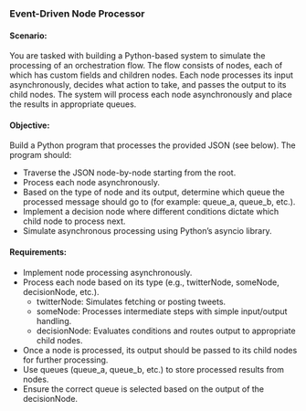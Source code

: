 ### Event-Driven Node Processor
#### Scenario:
You are tasked with building a Python-based system to simulate the processing of an orchestration flow. The flow consists of nodes, each of which has custom fields and children nodes. Each node processes its input asynchronously, decides what action to take, and passes the output to its child nodes. The system will process each node asynchronously and place the results in appropriate queues.

#### Objective:
Build a Python program that processes the provided JSON (see below). The program should:

- Traverse the JSON node-by-node starting from the root.
- Process each node asynchronously.
- Based on the type of node and its output, determine which queue the processed message should go to (for example: queue_a, queue_b, etc.).
- Implement a decision node where different conditions dictate which child node to process next.
- Simulate asynchronous processing using Python’s asyncio library.

#### Requirements:
- Implement node processing asynchronously.
- Process each node based on its type (e.g., twitterNode, someNode, decisionNode, etc.).
    - twitterNode: Simulates fetching or posting tweets.
    - someNode: Processes intermediate steps with simple input/output handling.
    - decisionNode: Evaluates conditions and routes output to appropriate child nodes.
- Once a node is processed, its output should be passed to its child nodes for further processing.
- Use queues (queue_a, queue_b, etc.) to store processed results from nodes.
- Ensure the correct queue is selected based on the output of the decisionNode.




